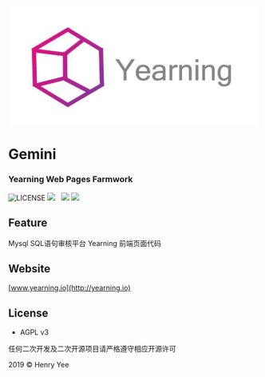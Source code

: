 <p align="center">
        <img width="500" src="logo.jpg"> 
</p>

# Gemini  
### Yearning Web Pages Farmwork
![LICENSE](https://img.shields.io/badge/license-AGPL%20-blue.svg)
![](https://img.shields.io/badge/build-release-brightgreen.svg)  
![](https://img.shields.io/badge/version-v2.0.0-brightgreen.svg) 
![](https://img.shields.io/badge/webpack-v4.0.0-brightgreen.svg) 

## Feature
Mysql SQL语句审核平台 Yearning 前端页面代码

## Website
[www.yearning.io](http://yearning.io)


## License

- AGPL v3

任何二次开发及二次开源项目请严格遵守相应开源许可

2019 © Henry Yee